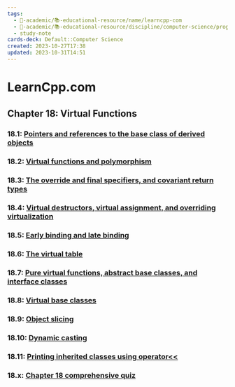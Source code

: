 ```yaml
---
tags:
  - 🔴-academic/📚-educational-resource/name/learncpp-com
  - 🔴-academic/📚-educational-resource/discipline/computer-science/programming-language/cpp
  - study-note
cards-deck: Default::Computer Science
created: 2023-10-27T17:38
updated: 2023-10-31T14:51
---
```


# LearnCpp.com

## Chapter 18꞉ Virtual Functions

### 18.1: [Pointers and references to the base class of derived objects](https://www.learncpp.com/cpp-tutorial/pointers-and-references-to-the-base-class-of-derived-objects/)

### 18.2: [Virtual functions and polymorphism](https://www.learncpp.com/cpp-tutorial/virtual-functions/)

### 18.3: [The override and final specifiers, and covariant return types](https://www.learncpp.com/cpp-tutorial/the-override-and-final-specifiers-and-covariant-return-types/)

### 18.4: [Virtual destructors, virtual assignment, and overriding virtualization](https://www.learncpp.com/cpp-tutorial/virtual-destructors-virtual-assignment-and-overriding-virtualization/)

### 18.5: [Early binding and late binding](https://www.learncpp.com/cpp-tutorial/early-binding-and-late-binding/)

### 18.6: [The virtual table](https://www.learncpp.com/cpp-tutorial/the-virtual-table/)

### 18.7: [Pure virtual functions, abstract base classes, and interface classes](https://www.learncpp.com/cpp-tutorial/pure-virtual-functions-abstract-base-classes-and-interface-classes/)

### 18.8: [Virtual base classes](https://www.learncpp.com/cpp-tutorial/virtual-base-classes/)

### 18.9: [Object slicing](https://www.learncpp.com/cpp-tutorial/object-slicing/)

### 18.10: [Dynamic casting](https://www.learncpp.com/cpp-tutorial/dynamic-casting/)

### 18.11: [Printing inherited classes using operator<<](https://www.learncpp.com/cpp-tutorial/printing-inherited-classes-using-operator/)

### 18.x: [Chapter 18 comprehensive quiz](https://www.learncpp.com/cpp-tutorial/chapter-18-comprehensive-quiz/)



